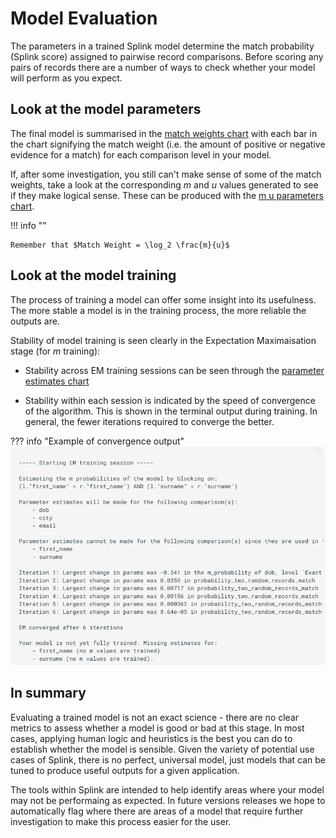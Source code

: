 # Model Evaluation

The parameters in a trained Splink model determine the match probability (Splink score) assigned to pairwise record comparisons. Before scoring any pairs of records there are a number of ways to check whether your model will perform as you expect.

## Look at the model parameters

The final model is summarised in the [match weights chart](../../charts/match_weights_chart.ipynb) with each bar in the chart signifying the match weight (i.e. the amount of positive or negative evidence for a match) for each comparison level in your model.

If, after some investigation, you still can't make sense of some of the match weights, take a look at the corresponding $m$ and $u$ values generated to see if they make logical sense. These can be produced with the [m u parameters chart](https://moj-analytical-services.github.io/splink/charts/m_u_parameters_chart.html).

!!! info ""

    Remember that $Match Weight = \log_2 \frac{m}{u}$


## Look at the model training

The process of training a model can offer some insight into its usefulness. The more stable a model is in the training process, the more reliable the outputs are.

Stability of model training is seen clearly in the Expectation Maximaisation stage (for $m$ training):

- Stability across EM training sessions can be seen through the [parameter estimates chart](https://moj-analytical-services.github.io/splink/charts/parameter_estimate_comparisons_chart.html)

- Stability within each session is indicated by the speed of convergence of the algorithm. This is shown in the terminal output during training. In general, the fewer iterations required to converge the better.

??? info "Example of convergence output"
    ![](./image/convergence.png)

## In summary

Evaluating a trained model is not an exact science - there are no clear metrics to assess whether a model is good or bad at this stage. In most cases, applying human logic and heuristics is the best you can do to establish whether the model is sensible. Given the variety of potential use cases of Splink, there is no perfect, universal model, just models that can be tuned to produce useful outputs for a given application.

The tools within Splink are intended to help identify areas where your model may not be performaing as expected. In future versions releases we hope to automatically flag where there are areas of a model that require further investigation to make this process easier for the user.